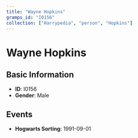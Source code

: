```yaml
---
title: "Wayne Hopkins"
gramps_id: "I0156"
collection: ["Harrypedia", "person", "Hopkins"]
---
```


# Wayne Hopkins

## Basic Information

- **ID**: I0156
- **Gender**: Male

## Events

- **Hogwarts Sorting**: 1991-09-01

